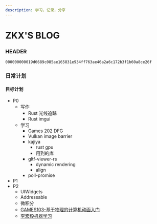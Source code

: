 ```yaml
---
description: 学习，记录，分享
---
```

# ZKX'S BLOG

### HEADER

`000000000019d6689c085ae165831e934ff763ae46a2a6c172b3f1b60a8ce26f`

### 日常计划

#### 目标计划

- P0
  - 写作
    - Rust 光线追踪
    - Rust imgui
  - 学习
    - Games 202 DFG
    - Vulkan image barrier
    - kajiya
      - rust gpu
      - 用到的库
    - gltf-viewer-rs
      - dynamic rendering
      - align
    - poll-promise 
- P1
- P2
  - UIWidgets
  - Addressable
  - 微积分
  - [GAMES103-基于物理的计算机动画入门](https://www.bilibili.com/video/BV12Q4y1S73g)
  - [李宏毅机器学习](https://www.bilibili.com/video/BV1JE411g7XF)
